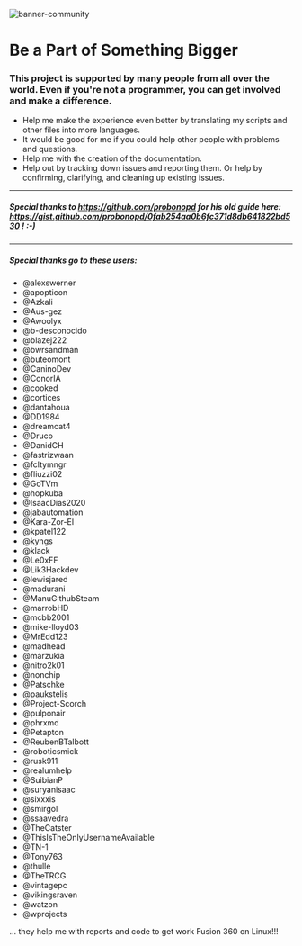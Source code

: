 ![banner-community](https://user-images.githubusercontent.com/79079633/129786544-ac0e9ea1-b6e5-4ff7-9c69-4671ae71ba6d.png)

# Be a Part of Something Bigger

### This project is supported by many people from all over the world. Even if you're not a programmer, you can get involved and make a difference.

- Help me make the experience even better by translating my scripts and other files into more languages.
- It would be good for me if you could help other people with problems and questions.
- Help me with the creation of the documentation.
- Help out by tracking down issues and reporting them. Or help by confirming, clarifying, and cleaning up existing issues.

---

##### Special thanks to https://github.com/probonopd for his old guide here: https://gist.github.com/probonopd/0fab254aa0b6fc371d8db641822bd530 ! :-)

---

##### Special thanks go to these users:

- @alexswerner
- @apopticon
- @Azkali
- @Aus-gez
- @Awoolyx
- @b-desconocido
- @blazej222
- @bwrsandman
- @buteomont
- @CaninoDev
- @ConorIA
- @cooked
- @cortices
- @dantahoua
- @DD1984
- @dreamcat4
- @Druco
- @DanidCH
- @fastrizwaan
- @fcltymngr
- @fliuzzi02
- @GoTVm
- @hopkuba
- @IsaacDias2020
- @jabautomation
- @Kara-Zor-El
- @kpatel122
- @kyngs
- @klack
- @Le0xFF
- @Lik3Hackdev
- @lewisjared
- @madurani
- @ManuGithubSteam
- @marrobHD
- @mcbb2001
- @mike-lloyd03
- @MrEdd123
- @madhead
- @marzukia 
- @nitro2k01
- @nonchip
- @Patschke
- @paukstelis
- @Project-Scorch
- @pulponair
- @phrxmd
- @Petapton
- @ReubenBTalbott
- @roboticsmick
- @rusk911
- @realumhelp
- @SuibianP
- @suryanisaac
- @sixxxis
- @smirgol
- @ssaavedra
- @TheCatster
- @ThisIsTheOnlyUsernameAvailable
- @TN-1
- @Tony763
- @thulle
- @TheTRCG
- @vintagepc
- @vikingsraven
- @watzon
- @wprojects


... they help me with reports and code to get work Fusion 360 on Linux!!!
